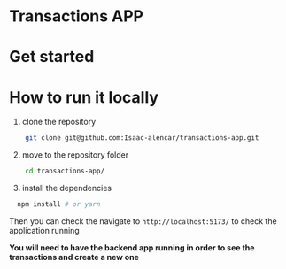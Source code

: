 # Transactions APP

# Get started

# How to run it locally

1. clone the repository

```sh
    git clone git@github.com:Isaac-alencar/transactions-app.git
```

2. move to the repository folder
```sh
    cd transactions-app/
```

3. install the dependencies
```sh
  npm install # or yarn
```

Then you can check the navigate to `http://localhost:5173/` to check the application running

**You will need to have the backend app running in order to see the transactions and create a new one**